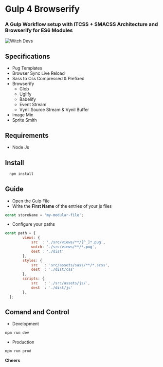 # Gulp 4 Browserify
 ### A Gulp Workflow setup with **ITCSS + SMACSS Architecture** and **Browserify for ES6 Modules**
![Witch Devs](https://raw.githubusercontent.com/CristRocha/Gulp-4-Browserify/master/src/assets/img/WitchDevs.png)
## Specifications

 * Pug Templates
 * Browser Sync Live Reload
 * Sass to Css Compressed & Prefixed
 * Browserify
    * Glob
    * Uglify
    * Babelify
    * Event Stream
    * Vynil Source Stream & Vynil Buffer
  * Image Min
  * Sprite Smith

## Requirements
* Node Js
## Install
```bash
  npm install
```
## Guide
- Open the Gulp File
- Write the **First Name** of the entries of your js files
```javascript
const storeName = 'my-modular-file';
```
- Configure your paths 
```javascript
const path = {
        views: {
            src  : './src/views/**/[^_]*.pug',
            watch: './src/views/**/*.pug',
            dest : './dist'
        },
        styles: {
            src   : 'src/assets/sass/**/*.scss',
            dest  : './dist/css'
        },
        scripts: {
            src   : './src/assets/js/',
            dest  : './dist/js'
        },
  };
```
## Comand and Control
- Development
```bash
npm run dev
```
- Production
```bash
npm run prod
```

**Cheers**